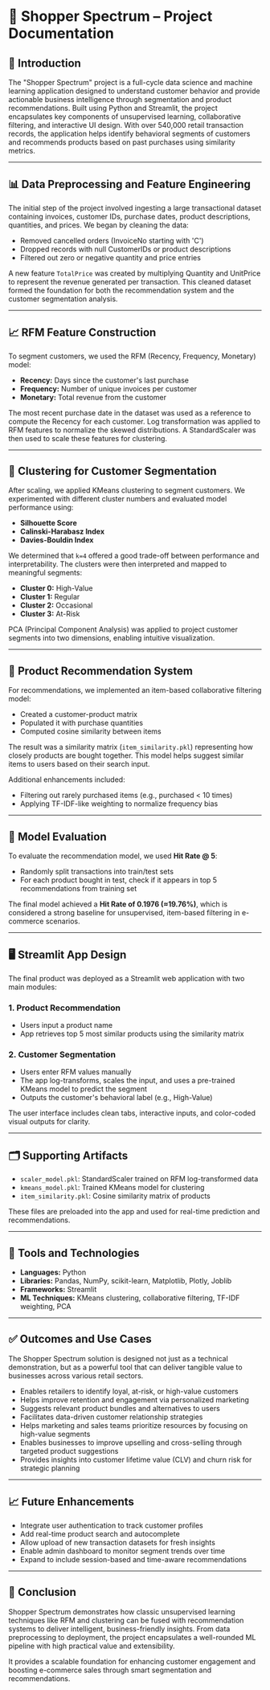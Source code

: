 # 📄 Shopper Spectrum – Project Documentation

## 🧾 Introduction

The "Shopper Spectrum" project is a full-cycle data science and machine learning application designed to understand customer behavior and provide actionable business intelligence through segmentation and product recommendations. Built using Python and Streamlit, the project encapsulates key components of unsupervised learning, collaborative filtering, and interactive UI design. With over 540,000 retail transaction records, the application helps identify behavioral segments of customers and recommends products based on past purchases using similarity metrics.

---

## 📊 Data Preprocessing and Feature Engineering

The initial step of the project involved ingesting a large transactional dataset containing invoices, customer IDs, purchase dates, product descriptions, quantities, and prices. We began by cleaning the data:

* Removed cancelled orders (InvoiceNo starting with 'C')
* Dropped records with null CustomerIDs or product descriptions
* Filtered out zero or negative quantity and price entries

A new feature `TotalPrice` was created by multiplying Quantity and UnitPrice to represent the revenue generated per transaction. This cleaned dataset formed the foundation for both the recommendation system and the customer segmentation analysis.

---

## 📈 RFM Feature Construction

To segment customers, we used the RFM (Recency, Frequency, Monetary) model:

* **Recency:** Days since the customer's last purchase
* **Frequency:** Number of unique invoices per customer
* **Monetary:** Total revenue from the customer

The most recent purchase date in the dataset was used as a reference to compute the Recency for each customer. Log transformation was applied to RFM features to normalize the skewed distributions. A StandardScaler was then used to scale these features for clustering.

---

## 🧠 Clustering for Customer Segmentation

After scaling, we applied KMeans clustering to segment customers. We experimented with different cluster numbers and evaluated model performance using:

* **Silhouette Score**
* **Calinski-Harabasz Index**
* **Davies-Bouldin Index**

We determined that `k=4` offered a good trade-off between performance and interpretability. The clusters were then interpreted and mapped to meaningful segments:

* **Cluster 0:** High-Value
* **Cluster 1:** Regular
* **Cluster 2:** Occasional
* **Cluster 3:** At-Risk

PCA (Principal Component Analysis) was applied to project customer segments into two dimensions, enabling intuitive visualization.

---

## 🤖 Product Recommendation System

For recommendations, we implemented an item-based collaborative filtering model:

* Created a customer-product matrix
* Populated it with purchase quantities
* Computed cosine similarity between items

The result was a similarity matrix (`item_similarity.pkl`) representing how closely products are bought together. This model helps suggest similar items to users based on their search input.

Additional enhancements included:

* Filtering out rarely purchased items (e.g., purchased < 10 times)
* Applying TF-IDF-like weighting to normalize frequency bias

---

## 🎯 Model Evaluation

To evaluate the recommendation model, we used **Hit Rate @ 5**:

* Randomly split transactions into train/test sets
* For each product bought in test, check if it appears in top 5 recommendations from training set

The final model achieved a **Hit Rate of 0.1976 (≈19.76%)**, which is considered a strong baseline for unsupervised, item-based filtering in e-commerce scenarios.

---

## 🖥️ Streamlit App Design

The final product was deployed as a Streamlit web application with two main modules:

### 1. Product Recommendation

* Users input a product name
* App retrieves top 5 most similar products using the similarity matrix

### 2. Customer Segmentation

* Users enter RFM values manually
* The app log-transforms, scales the input, and uses a pre-trained KMeans model to predict the segment
* Outputs the customer's behavioral label (e.g., High-Value)

The user interface includes clean tabs, interactive inputs, and color-coded visual outputs for clarity.

---

## 🗂️ Supporting Artifacts

* `scaler_model.pkl`: StandardScaler trained on RFM log-transformed data
* `kmeans_model.pkl`: Trained KMeans model for clustering
* `item_similarity.pkl`: Cosine similarity matrix of products

These files are preloaded into the app and used for real-time prediction and recommendations.

---

## 🔧 Tools and Technologies

* **Languages:** Python
* **Libraries:** Pandas, NumPy, scikit-learn, Matplotlib, Plotly, Joblib
* **Frameworks:** Streamlit
* **ML Techniques:** KMeans clustering, collaborative filtering, TF-IDF weighting, PCA

---

## ✅ Outcomes and Use Cases

The Shopper Spectrum solution is designed not just as a technical demonstration, but as a powerful tool that can deliver tangible value to businesses across various retail sectors.

* Enables retailers to identify loyal, at-risk, or high-value customers
* Helps improve retention and engagement via personalized marketing
* Suggests relevant product bundles and alternatives to users
* Facilitates data-driven customer relationship strategies
* Helps marketing and sales teams prioritize resources by focusing on high-value segments
* Enables businesses to improve upselling and cross-selling through targeted product suggestions
* Provides insights into customer lifetime value (CLV) and churn risk for strategic planning

---

## 📈 Future Enhancements

* Integrate user authentication to track customer profiles
* Add real-time product search and autocomplete
* Allow upload of new transaction datasets for fresh insights
* Enable admin dashboard to monitor segment trends over time
* Expand to include session-based and time-aware recommendations

---

## 🧾 Conclusion

Shopper Spectrum demonstrates how classic unsupervised learning techniques like RFM and clustering can be fused with recommendation systems to deliver intelligent, business-friendly insights. From data preprocessing to deployment, the project encapsulates a well-rounded ML pipeline with high practical value and extensibility.

It provides a scalable foundation for enhancing customer engagement and boosting e-commerce sales through smart segmentation and recommendations.

